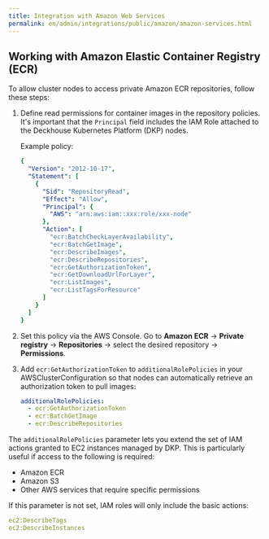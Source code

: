 ```yaml
---
title: Integration with Amazon Web Services
permalink: en/admin/integrations/public/amazon/amazon-services.html
---
```


## Working with Amazon Elastic Container Registry (ECR)

To allow cluster nodes to access private Amazon ECR repositories, follow these steps:

1. Define read permissions for container images in the repository policies.
   It's important that the `Principal` field includes the IAM Role attached to the Deckhouse Kubernetes Platform (DKP) nodes.

   Example policy:

    ```yaml
    {
      "Version": "2012-10-17",
      "Statement": [
        {
          "Sid": "RepositoryRead",
          "Effect": "Allow",
          "Principal": {
            "AWS": "arn:aws:iam::xxx:role/xxx-node"
          },
          "Action": [
            "ecr:BatchCheckLayerAvailability",
            "ecr:BatchGetImage",
            "ecr:DescribeImages",
            "ecr:DescribeRepositories",
            "ecr:GetAuthorizationToken",
            "ecr:GetDownloadUrlForLayer",
            "ecr:ListImages",
            "ecr:ListTagsForResource"
          ]
        }
      ]
    }
    ```

1. Set this policy via the AWS Console.
   Go to **Amazon ECR** → **Private registry** → **Repositories** → select the desired repository → **Permissions**.
1. Add `ecr:GetAuthorizationToken` to `additionalRolePolicies` in your AWSClusterConfiguration
   so that nodes can automatically retrieve an authorization token to pull images:

   ```yaml
   additionalRolePolicies:
     - ecr:GetAuthorizationToken
     - ecr:BatchGetImage
     - ecr:DescribeRepositories
   ```

The `additionalRolePolicies` parameter lets you extend the set of IAM actions granted to EC2 instances managed by DKP.
This is particularly useful if access to the following is required:

- Amazon ECR
- Amazon S3
- Other AWS services that require specific permissions

If this parameter is not set, IAM roles will only include the basic actions:

```yaml
ec2:DescribeTags
ec2:DescribeInstances
```
